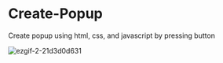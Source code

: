 # Create-Popup
Create popup using html, css, and javascript by pressing button

![ezgif-2-21d3d0d631](https://github.com/SharqyCode/Create-Popup/assets/72353009/00118e83-75dc-4646-b2cb-4d10503c79f1)
